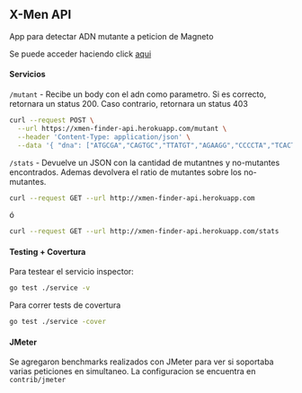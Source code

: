 ## X-Men API

App para detectar ADN mutante a peticion de Magneto

Se puede acceder haciendo click [aqui](https://xmen-finder-api.herokuapp.com)

#### Servicios

`/mutant` - Recibe un body con el adn como parametro. Si es correcto, retornara un status 200. Caso contrario, retornara un status 403

```bash
curl --request POST \
  --url https://xmen-finder-api.herokuapp.com/mutant \
  --header 'Content-Type: application/json' \
  --data '{ "dna": ["ATGCGA","CAGTGC","TTATGT","AGAAGG","CCCCTA","TCACTG"] }'
```

`/stats`  - Devuelve un JSON con la cantidad de mutantnes y no-mutantes encontrados. Ademas devolvera el ratio de mutantes sobre los no-mutantes.

```bash
curl --request GET --url http://xmen-finder-api.herokuapp.com
```
ó

```bash
curl --request GET --url http://xmen-finder-api.herokuapp.com/stats
```

#### Testing + Covertura

Para testear el servicio inspector:
```bash
go test ./service -v
```

Para correr tests de covertura
```bash
go test ./service -cover
```

#### JMeter

Se agregaron benchmarks realizados con JMeter para ver si soportaba varias peticiones en simultaneo.
La configuracion se encuentra en `contrib/jmeter`
